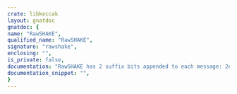```yaml
---
crate: libkeccak
layout: gnatdoc
gnatdoc: {
name: "RawSHAKE",
qualified_name: "RawSHAKE",
signature: "rawshake",
enclosing: "",
is_private: false,
documentation: "RawSHAKE has 2 suffix bits appended to each message: 2#11#.\n\nSee Section 6.3 of NIST FIPS-202.",
documentation_snippet: "",
}
---
```

